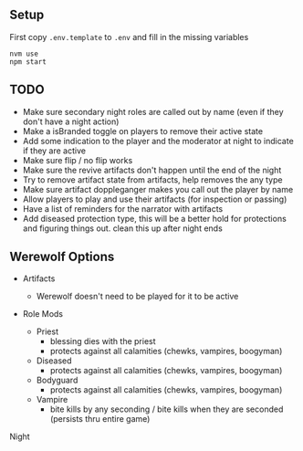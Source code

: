 ## Setup

First copy `.env.template` to `.env` and fill in the missing variables

```
nvm use
npm start
```

## TODO

- Make sure secondary night roles are called out by name (even if they don't have a night action)
- Make a isBranded toggle on players to remove their active state
- Add some indication to the player and the moderator at night to indicate if they are active
- Make sure flip / no flip works
- Make sure the revive artifacts don't happen until the end of the night
- Try to remove artifact state from artifacts, help removes the any type
- Make sure artifact doppleganger makes you call out the player by name
- Allow players to play and use their artifacts (for inspection or passing)
- Have a list of reminders for the narrator with artifacts
- Add diseased protection type, this will be a better hold for protections and figuring things out. clean this up after night ends

## Werewolf Options

- Artifacts

  - Werewolf doesn't need to be played for it to be active

- Role Mods
  - Priest
    - blessing dies with the priest
    - protects against all calamities (chewks, vampires, boogyman)
  - Diseased
    - protects against all calamities (chewks, vampires, boogyman)
  - Bodyguard
    - protects against all calamities (chewks, vampires, boogyman)
  - Vampire
    - bite kills by any seconding / bite kills when they are seconded (persists thru entire game)

Night
